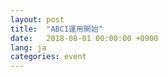 ```yaml
---
layout: post
title:  "ABCI運用開始"
date:   2018-08-01 00:00:00 +0900
lang: ja
categories: event
---
```

